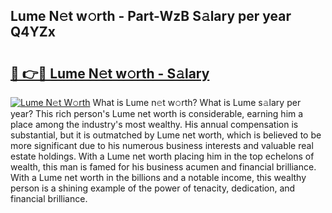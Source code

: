 ## Lume N𝚎t w𝚘rth - Part-WzB S𝚊lary per year Q4YZx

# <h2><a href="http://gc0cfmc.nevu.top/?p=Lume">🔗 👉🔴 Lume N𝚎t w𝚘rth - S𝚊lary</a></h2>

[![Lume N𝚎t W𝚘rth](https://i.imgur.com/Oavwk0R.jpeg)](http://gc0cfmc.nevu.top/?p=Lume)
What is Lume n𝚎t w𝚘rth? What is Lume s𝚊lary per year?
This rich person's Lume net worth is considerable, earning him a place among the industry's most wealthy. His annual compensation is substantial, but it is outmatched by Lume net worth, which is believed to be more significant due to his numerous business interests and valuable real estate holdings. With a Lume net worth placing him in the top echelons of wealth, this man is famed for his business acumen and financial brilliance. With a Lume net worth in the billions and a notable income, this wealthy person is a shining example of the power of tenacity, dedication, and financial brilliance.
